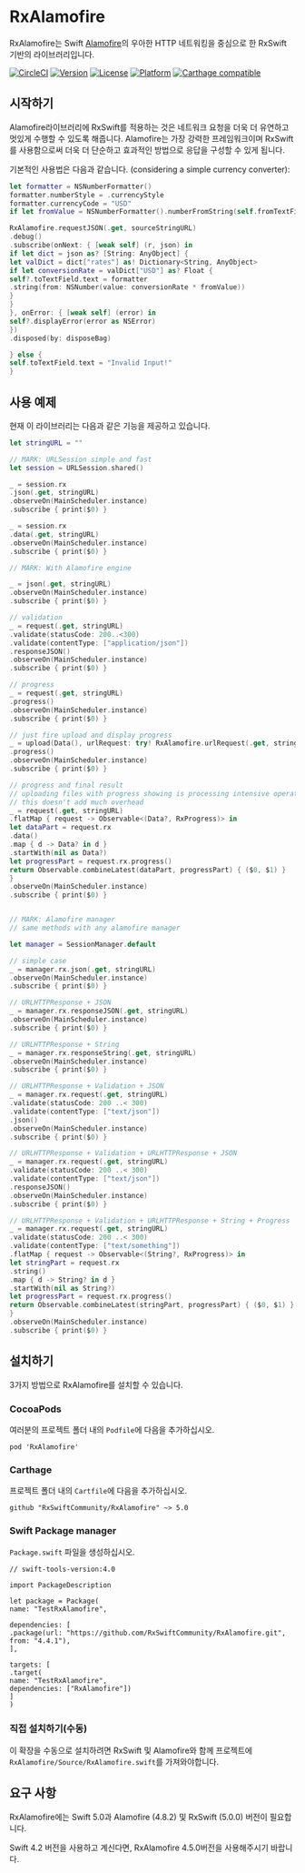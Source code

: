 
RxAlamofire
===

RxAlamofire는 Swift [Alamofire](https://github.com/Alamofire/Alamofire)의 우아한 HTTP 네트워킹을 중심으로 한 RxSwift 기반의 라이브러리입니다.

[![CircleCI](https://img.shields.io/circleci/project/github/RxSwiftCommunity/RxAlamofire/master.svg)](https://circleci.com/gh/RxSwiftCommunity/RxAlamofire/tree/master)
[![Version](https://img.shields.io/cocoapods/v/RxAlamofire.svg?style=flat)](http://cocoapods.org/pods/RxAlamofire)
[![License](https://img.shields.io/cocoapods/l/RxAlamofire.svg?style=flat)](http://cocoapods.org/pods/RxAlamofire)
[![Platform](https://img.shields.io/cocoapods/p/RxAlamofire.svg?style=flat)](http://cocoapods.org/pods/RxAlamofire)
[![Carthage compatible](https://img.shields.io/badge/Carthage-compatible-4BC51D.svg?style=flat)](https://github.com/Carthage/Carthage)

## 시작하기

Alamofire라이브러리에 RxSwift를 적용하는 것은 네트워크 요청을 더욱 더 유연하고 멋있게 수행할 수 있도록 해줍니다.
Alamofire는 가장 강력한 프레임워크이며 RxSwift를 사용함으로써 더욱 더 단순하고 효과적인 방법으로 응답을 구성할 수 있게 됩니다.

기본적인 사용법은 다음과 같습니다.
(considering a simple currency converter):

```swift
let formatter = NSNumberFormatter()
formatter.numberStyle = .currencyStyle
formatter.currencyCode = "USD"
if let fromValue = NSNumberFormatter().numberFromString(self.fromTextField.text!) {

RxAlamofire.requestJSON(.get, sourceStringURL)
.debug()
.subscribe(onNext: { [weak self] (r, json) in
if let dict = json as? [String: AnyObject] {
let valDict = dict["rates"] as! Dictionary<String, AnyObject>
if let conversionRate = valDict["USD"] as? Float {
self?.toTextField.text = formatter
.string(from: NSNumber(value: conversionRate * fromValue))
}
}
}, onError: { [weak self] (error) in
self?.displayError(error as NSError)
})
.disposed(by: disposeBag)

} else {
self.toTextField.text = "Invalid Input!"
}
```

## 사용 예제

현재 이 라이브러리는 다음과 같은 기능을 제공하고 있습니다.

```swift
let stringURL = ""

// MARK: URLSession simple and fast
let session = URLSession.shared()

_ = session.rx
.json(.get, stringURL)
.observeOn(MainScheduler.instance)
.subscribe { print($0) }

_ = session.rx
.data(.get, stringURL)
.observeOn(MainScheduler.instance)
.subscribe { print($0) }

// MARK: With Alamofire engine

_ = json(.get, stringURL)
.observeOn(MainScheduler.instance)
.subscribe { print($0) }

// validation
_ = request(.get, stringURL)
.validate(statusCode: 200..<300)
.validate(contentType: ["application/json"])
.responseJSON()
.observeOn(MainScheduler.instance)
.subscribe { print($0) }

// progress
_ = request(.get, stringURL)
.progress()
.observeOn(MainScheduler.instance)
.subscribe { print($0) }

// just fire upload and display progress
_ = upload(Data(), urlRequest: try! RxAlamofire.urlRequest(.get, stringURL))
.progress()
.observeOn(MainScheduler.instance)
.subscribe { print($0) }

// progress and final result
// uploading files with progress showing is processing intensive operation anyway, so
// this doesn't add much overhead
_ = request(.get, stringURL)
.flatMap { request -> Observable<(Data?, RxProgress)> in
let dataPart = request.rx
.data()
.map { d -> Data? in d }
.startWith(nil as Data?)
let progressPart = request.rx.progress()
return Observable.combineLatest(dataPart, progressPart) { ($0, $1) }
}
.observeOn(MainScheduler.instance)
.subscribe { print($0) }


// MARK: Alamofire manager
// same methods with any alamofire manager

let manager = SessionManager.default

// simple case
_ = manager.rx.json(.get, stringURL)
.observeOn(MainScheduler.instance)
.subscribe { print($0) }

// URLHTTPResponse + JSON
_ = manager.rx.responseJSON(.get, stringURL)
.observeOn(MainScheduler.instance)
.subscribe { print($0) }

// URLHTTPResponse + String
_ = manager.rx.responseString(.get, stringURL)
.observeOn(MainScheduler.instance)
.subscribe { print($0) }

// URLHTTPResponse + Validation + JSON
_ = manager.rx.request(.get, stringURL)
.validate(statusCode: 200 ..< 300)
.validate(contentType: ["text/json"])
.json()
.observeOn(MainScheduler.instance)
.subscribe { print($0) }

// URLHTTPResponse + Validation + URLHTTPResponse + JSON
_ = manager.rx.request(.get, stringURL)
.validate(statusCode: 200 ..< 300)
.validate(contentType: ["text/json"])
.responseJSON()
.observeOn(MainScheduler.instance)
.subscribe { print($0) }

// URLHTTPResponse + Validation + URLHTTPResponse + String + Progress
_ = manager.rx.request(.get, stringURL)
.validate(statusCode: 200 ..< 300)
.validate(contentType: ["text/something"])
.flatMap { request -> Observable<(String?, RxProgress)> in
let stringPart = request.rx
.string()
.map { d -> String? in d }
.startWith(nil as String?)
let progressPart = request.rx.progress()
return Observable.combineLatest(stringPart, progressPart) { ($0, $1) }
}
.observeOn(MainScheduler.instance)
.subscribe { print($0) }
```

## 설치하기

3가지 방법으로 RxAlamofire를 설치할 수 있습니다.

### CocoaPods

여러분의 프로젝트 폴더 내의 `Podfile`에 다음을 추가하십시오.

```
pod 'RxAlamofire'
```

### Carthage

프로젝트 폴더 내의 `Cartfile`에 다음을 추가하십시오.

```
github "RxSwiftCommunity/RxAlamofire" ~> 5.0
```

### Swift Package manager

`Package.swift`  파일을 생성하십시오.

```
// swift-tools-version:4.0

import PackageDescription

let package = Package(
name: "TestRxAlamofire",

dependencies: [
.package(url: "https://github.com/RxSwiftCommunity/RxAlamofire.git",
from: "4.4.1"),
],

targets: [
.target(
name: "TestRxAlamofire",
dependencies: ["RxAlamofire"])
]
)

```

### 직접 설치하기(수동)

이 확장을 수동으로 설치하려면 RxSwift 및 Alamofire와 함께 프로젝트에 `RxAlamofire/Source/RxAlamofire.swift`를 가져와야합니다.

## 요구 사항

RxAlamofire에는 Swift 5.0과 Alamofire (4.8.2) 및 RxSwift (5.0.0) 버전이 필요합니다.

Swift 4.2 버전을 사용하고 계신다면, RxAlamofire 4.5.0버전을 사용해주시기 바랍니다.
